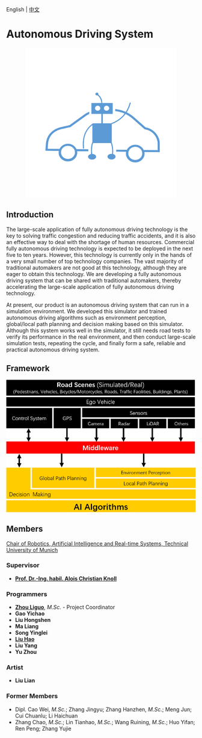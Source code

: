 English | [中文](https://github.com/tum-autonomousdriving/.github/blob/main/profile/README_zh.md)
# Autonomous Driving System

<p align="center"> <img alt="GitHub release" src="https://github.com/tum-autonomousdriving/.github/blob/main/images/logo.png", width = "400"></p>

## Introduction

The large-scale application of fully autonomous driving technology is the key to solving traffic congestion and reducing traffic accidents, and it is also an effective way to deal with the shortage of human resources. Commercial fully autonomous driving technology is expected to be deployed in the next five to ten years. However, this technology is currently only in the hands of a very small number of top technology companies. The vast majority of traditional automakers are not good at this technology, although they are eager to obtain this technology. We are developing a fully autonomous driving system that can be shared with traditional automakers, thereby accelerating the large-scale application of fully autonomous driving technology.

At present, our product is an autonomous driving system that can run in a simulation environment. We developed this simulator and trained autonomous driving algorithms such as environment perception, global/local path planning and decision making based on this simulator. Although this system works well in the simulator, it still needs road tests to verify its performance in the real environment, and then conduct large-scale simulation tests, repeating the cycle, and finally form a safe, reliable and practical autonomous driving system.

## Framework
![image](https://github.com/tum-autonomousdriving/.github/blob/main/images/framework.png)


## Members

<a href="https://www.ce.cit.tum.de/air/home/">Chair of Robotics, Artificial Intelligence and Real-time Systems, Technical University of Munich</a>

### Supervisor

* **[Prof. Dr.-Ing. habil. Alois Christian Knoll](https://www.ce.cit.tum.de/air/people/prof-dr-ing-habil-alois-knoll/)**

### Programmers

* **[Zhou Liguo](https://www.ce.cit.tum.de/air/people/liguo-zhou/)**, *M.Sc.* - Project Coordinator
* **Gao Yichao**
* **Liu Hongshen**
* **Ma Liang**
* **Song Yinglei**
* **[Liu Hao](linkedin.com/in/hao-liu97)**
* **Liu Yang**
* **Yu Zhou**

### Artist
* **Liu Lian**

### Former Members
* Dipl. Cao Wei, *M.Sc.*; Zhang Jingyu; Zhang Hanzhen, *M.Sc.*; Meng Jun; Cui Chuanlu; Li Haichuan
* Zhang Chao, *M.Sc.*; Lin Tianhao, *M.Sc.*; Wang Ruining, *M.Sc.*; Huo Yifan; Ren Peng; Zhang Yujie
